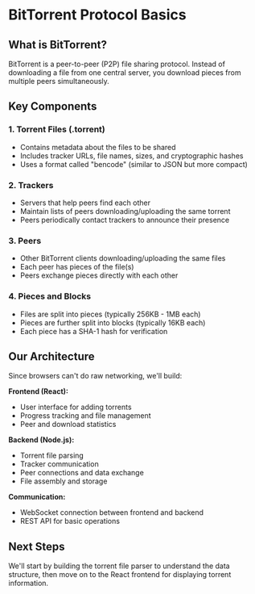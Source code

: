 # BitTorrent Protocol Basics

## What is BitTorrent?
BitTorrent is a peer-to-peer (P2P) file sharing protocol. Instead of downloading a file from one central server, you download pieces from multiple peers simultaneously.

## Key Components

### 1. Torrent Files (.torrent)
- Contains metadata about the files to be shared
- Includes tracker URLs, file names, sizes, and cryptographic hashes
- Uses a format called "bencode" (similar to JSON but more compact)

### 2. Trackers
- Servers that help peers find each other
- Maintain lists of peers downloading/uploading the same torrent
- Peers periodically contact trackers to announce their presence

### 3. Peers
- Other BitTorrent clients downloading/uploading the same files
- Each peer has pieces of the file(s)
- Peers exchange pieces directly with each other

### 4. Pieces and Blocks
- Files are split into pieces (typically 256KB - 1MB each)
- Pieces are further split into blocks (typically 16KB each)
- Each piece has a SHA-1 hash for verification

## Our Architecture
Since browsers can't do raw networking, we'll build:

**Frontend (React):**
- User interface for adding torrents
- Progress tracking and file management
- Peer and download statistics

**Backend (Node.js):**
- Torrent file parsing
- Tracker communication
- Peer connections and data exchange
- File assembly and storage

**Communication:**
- WebSocket connection between frontend and backend
- REST API for basic operations

## Next Steps
We'll start by building the torrent file parser to understand the data structure, then move on to the React frontend for displaying torrent information.